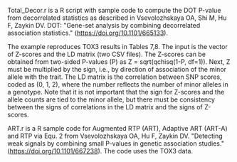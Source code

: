 Total_Decor.r is a R script with sample code to compute the DOT P-value from decorrelated statistics as described in Vsevolozhskaya OA, Shi M, Hu F, Zaykin DV. DOT: "Gene-set analysis by combining decorrelated association statistics." (https://doi.org/10.1101/665133). 

The example reproduces TOX3 results in Tables 7,8. The input is the vector of Z-scores and the LD matrix (two CSV files). The Z-scores can be obtained from two-sided P-values (P) as Z = sqrt(qchisq(1-P, df=1)). Next, Z must be multiplied by the sign, i.e., by direction of association of the minor allele with the trait. The LD matrix is the correlation between SNP scores, coded as (0, 1, 2), where the number reflects the number of minor alleles in a genotype. Note that it is not important that the sign for Z-scores and the allele counts are tied to the minor allele, but there must be consistency between the signs of correlations in the LD matrix and the signs of Z-scores.

ART.r is a R sample code for Augmented RTP (ART), Adaptive ART (ART-A) and RTP via Equ. 2 from Vsevolozhskaya OA, Hu F, Zaykin DV. "Detecting weak signals by combining small P-values in genetic association studies." (https://doi.org/10.1101/667238). The code uses the TOX3 data.
